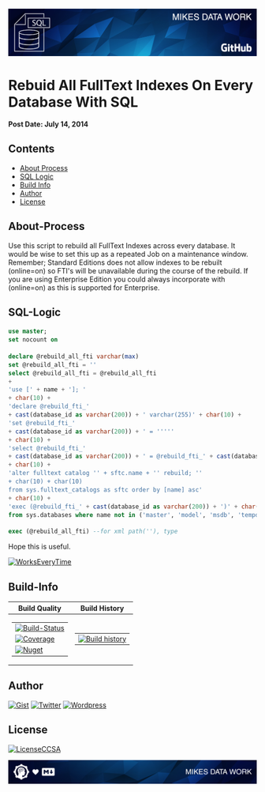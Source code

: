 ![MIKES DATA WORK GIT REPO](https://raw.githubusercontent.com/mikesdatawork/images/master/git_mikes_data_work_banner_01.png "Mikes Data Work")        

# Rebuid All FullText Indexes On Every Database With SQL
**Post Date: July 14, 2014** 





## Contents    
- [About Process](##About-Process)  
- [SQL Logic](#SQL-Logic)  
- [Build Info](#Build-Info)  
- [Author](#Author)  
- [License](#License)       

## About-Process

<p>Use this script to rebuild all FullText Indexes across every database. It would be wise to set this up as a repeated Job on a maintenance window. Remember; Standard Editions does not allow indexes to be rebuilt (online=on) so FTI's will be unavailable during the course of the rebuild. If you are using Enterprise Edition you could always incorporate with (online=on) as this is supported for Enterprise.</p>      


## SQL-Logic
```SQL
use master;
set nocount on
 
declare @rebuild_all_fti varchar(max)
set @rebuild_all_fti = ''
select @rebuild_all_fti = @rebuild_all_fti
+
'use [' + name + ']; '
+ char(10) +
'declare @rebuild_fti_'
+ cast(database_id as varchar(200)) + ' varchar(255)' + char(10) +
'set @rebuild_fti_'
+ cast(database_id as varchar(200)) + ' = '''''
+ char(10) +
'select @rebuild_fti_'
+ cast(database_id as varchar(200)) + ' = @rebuild_fti_' + cast(database_id as varchar(200)) + ' + '''
+ char(10) +
'alter fulltext catalog '' + sftc.name + '' rebuild; ''
+ char(10) + char(10)
from sys.fulltext_catalogs as sftc order by [name] asc'
+ char(10) +
'exec (@rebuild_fti_' + cast(database_id as varchar(200)) + ')' + char(10) + char(10)
from sys.databases where name not in ('master', 'model', 'msdb', 'tempdb') order by name asc
 
exec (@rebuild_all_fti) --for xml path(''), type
```
Hope this is useful. 


[![WorksEveryTime](https://forthebadge.com/images/badges/60-percent-of-the-time-works-every-time.svg)](https://shitday.de/)

## Build-Info

| Build Quality | Build History |
|--|--|
|<table><tr><td>[![Build-Status](https://ci.appveyor.com/api/projects/status/pjxh5g91jpbh7t84?svg?style=flat-square)](#)</td></tr><tr><td>[![Coverage](https://coveralls.io/repos/github/tygerbytes/ResourceFitness/badge.svg?style=flat-square)](#)</td></tr><tr><td>[![Nuget](https://img.shields.io/nuget/v/TW.Resfit.Core.svg?style=flat-square)](#)</td></tr></table>|<table><tr><td>[![Build history](https://buildstats.info/appveyor/chart/tygerbytes/resourcefitness)](#)</td></tr></table>|

## Author

[![Gist](https://img.shields.io/badge/Gist-MikesDataWork-<COLOR>.svg)](https://gist.github.com/mikesdatawork)
[![Twitter](https://img.shields.io/badge/Twitter-MikesDataWork-<COLOR>.svg)](https://twitter.com/mikesdatawork)
[![Wordpress](https://img.shields.io/badge/Wordpress-MikesDataWork-<COLOR>.svg)](https://mikesdatawork.wordpress.com/)

    
## License
[![LicenseCCSA](https://img.shields.io/badge/License-CreativeCommonsSA-<COLOR>.svg)](https://creativecommons.org/share-your-work/licensing-types-examples/)

![Mikes Data Work](https://raw.githubusercontent.com/mikesdatawork/images/master/git_mikes_data_work_banner_02.png "Mikes Data Work")


